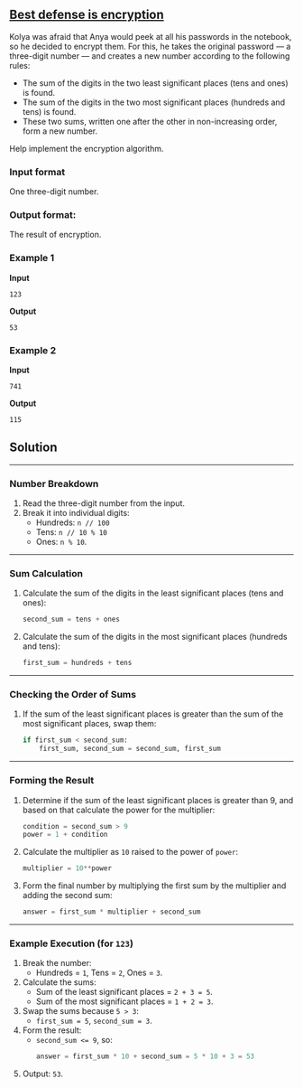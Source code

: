 ## [Best defense is encryption](../../../solutions/2.2/22_j.py)

Kolya was afraid that Anya would peek at all his passwords in the notebook, so he decided to encrypt them. For this, he takes the original password — a three-digit number — and creates a new number according to the following rules:

- The sum of the digits in the two least significant places (tens and ones) is found.
- The sum of the digits in the two most significant places (hundreds and tens) is found.
- These two sums, written one after the other in non-increasing order, form a new number.

Help implement the encryption algorithm.

### Input format

One three-digit number.

### Output format:

The result of encryption.

### Example 1

__Input__
```plaintext
123
```

__Output__
```plaintext
53
```

### Example 2

__Input__
```plaintext
741
```

__Output__
```plaintext
115
```

## Solution

---

### Number Breakdown
1. Read the three-digit number from the input.  
2. Break it into individual digits:  
   - Hundreds: `n // 100`  
   - Tens: `n // 10 % 10`  
   - Ones: `n % 10`.  

---

### Sum Calculation
1. Calculate the sum of the digits in the least significant places (tens and ones):  
   ```python
   second_sum = tens + ones
   ```  
2. Calculate the sum of the digits in the most significant places (hundreds and tens):  
   ```python
   first_sum = hundreds + tens
   ```  

---

### Checking the Order of Sums
1. If the sum of the least significant places is greater than the sum of the most significant places, swap them:  
   ```python
   if first_sum < second_sum:
       first_sum, second_sum = second_sum, first_sum
   ```

---

### Forming the Result
1. Determine if the sum of the least significant places is greater than 9, and based on that calculate the power for the multiplier:  
   ```python
   condition = second_sum > 9
   power = 1 + condition
   ```  
2. Calculate the multiplier as `10` raised to the power of `power`:  
   ```python
   multiplier = 10**power
   ```  
3. Form the final number by multiplying the first sum by the multiplier and adding the second sum:  
   ```python
   answer = first_sum * multiplier + second_sum
   ```  

---

### Example Execution (for `123`)
1. Break the number:  
   - Hundreds = `1`, Tens = `2`, Ones = `3`.  
2. Calculate the sums:  
   - Sum of the least significant places = `2 + 3 = 5`.  
   - Sum of the most significant places = `1 + 2 = 3`.  
3. Swap the sums because `5 > 3`:  
   - `first_sum = 5`, `second_sum = 3`.  
4. Form the result:  
   - `second_sum <= 9`, so:
     ```python
     answer = first_sum * 10 + second_sum = 5 * 10 + 3 = 53
     ```  
5. Output: `53`.